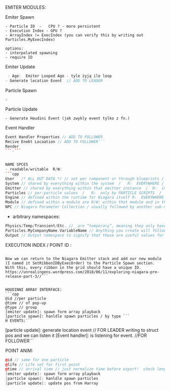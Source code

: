 EMITER MODULES:


Emiter Spawn
``` 
- Particle ID  -   CPU ? - more persistent
- Execution Index - GPU ?
- ArrayIndex != ExecIndex (you can verify this by writing out Particles.MyExecIndex)

options:
- interpolated spawning 
- require ID
```
Emiter Update
```cpp
 - Age:  Emiter Looped Age - tyle żyją ile loop
- Generate location Event  // ADD TO LEADER
```
Particle Spawn
```
-
```
Particle Update
```
- Generate Houdini Event (jak zwykly event tylko z fn.)

```
Event Handler
```cpp
Event Handler Properties // ADD TO FOLLOWER 
Recive Enebt Locaation // ADD TO FOLLOWER```
Render
```-```


NAME SPCES  
- readable/writable  R/W:
```cpp
User   /* ALL OUT DATA */ // set per component or through blueprints / R:  EVERYWHERE / W: NOT writable within Niagara.                
System // shared by everything within the system  /   R:  EVERYWHERE /  W:   only within SYSTEM SCRIPT and persisted frame to frame.
Emitter // shared by everything within that emitter instance  /  R:  in EMITER & PARTICLE SCRIPTS  /   W:  only in EMITER SCRIPT and persisted frame to frame. 
Particles // per-particle values  /   R:  only by PARTICLE SCRIPTS  /   W:  only by PARTICLE SCRIPT and persisted frame to frame.
Engine // defined within the runtime for Niagara itself R:  EVERYWHERE / W: NOT writable.
Module // defined within a module are R/W: within that module and in the owning context (System/Emitter/Particle) can be written to if you know the unique module name in that context. In other words, if you add a AddVelocity module, you can address its parameters from the owning particle update script by replacing "Module" with "AddVelocity".
NPC // Niagara Parameter Collection / usually followed by another sub-namespace that defines the name of the NPC from which you are pulling the value from.
```
- arbitrary namespaces:
```cpp
Physics/Temp/Transient/Etc. //  are “temporary”, meaning they only have meaning for the script type that you are on. The values are scoped to that update, spawn or event and are not persisted in any way.
Particles.MyCompanyName.VariableName // Anything you create will follow that same paradigm. However, you can create sub-namespaces within the supported ones. So. is a perfectly valid namespace to organize all your custom variables into.
Output // Output namespace to signify that these are useful values for binding into other modules. convention: Output.Module.VariableName . is just a convention
```
EXECUTION INDEX / POINT ID :
```For this module we just need to get the particles execution index, make a Niagara ID and assign the execution index to the ID index, and then set Particles.RibbonID in the Map with our new ID

Now we can return to the Niagara Emitter stack and add our new module (I named it SetRibbonIDByExecOrder) to the Particle Spawn section. With this, every ribbon in the grid should have a unique ID.
https://unrealingens.wordpress.com/2018/06/11/exploring-niagara-pre-release-part-3//```


HOUDINNI ARRAY INTERFACE:
```cpp
@id //per particle 
@time // of pop-up 
@type // group
[emiter update]: spawn form array playback 
[particle spawn]: hanldle spawn particles / by type ```
H EVENTS:```
```
[particle update]:  generate location event  // FOR LEADER  writing to struct pos and we can listen it
[Event handler]: is listening for event. //FOR FOLLOWER```

POINT ANIM:
```cpp
@id // same for one particle 
@life // Life set for first point
@time // arrival time // just normalize time before ezport!  check length from a to b and set time
[emiter update]: spawn form array playback 
[particle spawn]: hanldle spawn particles 
[particle update]: update pos from Harray
```
